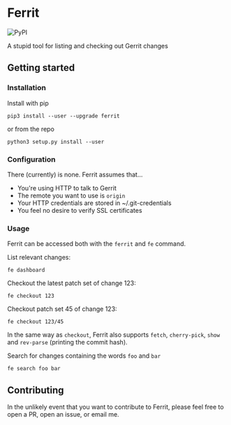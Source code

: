 # Ferrit

![PyPI](https://img.shields.io/pypi/v/ferrit)

A stupid tool for listing and checking out Gerrit changes

## Getting started

### Installation

Install with pip
```
pip3 install --user --upgrade ferrit
```
or from the repo
```
python3 setup.py install --user
```

### Configuration

There (currently) is none. Ferrit assumes that...
- You're using HTTP to talk to Gerrit
- The remote you want to use is `origin`
- Your HTTP credentials are stored in ~/.git-credentials
- You feel no desire to verify SSL certificates

### Usage

Ferrit can be accessed both with the `ferrit` and `fe` command.

List relevant changes:
```
fe dashboard
```

Checkout the latest patch set of change 123:
```
fe checkout 123
```

Checkout patch set 45 of change 123:
```
fe checkout 123/45
```

In the same way as `checkout`, Ferrit also supports `fetch`, `cherry-pick`, `show` and `rev-parse` (printing the commit hash).

Search for changes containing the words `foo` and `bar`
```
fe search foo bar
```

## Contributing

In the unlikely event that you want to contribute to Ferrit, please feel free to open a PR, open an issue, or email me.
